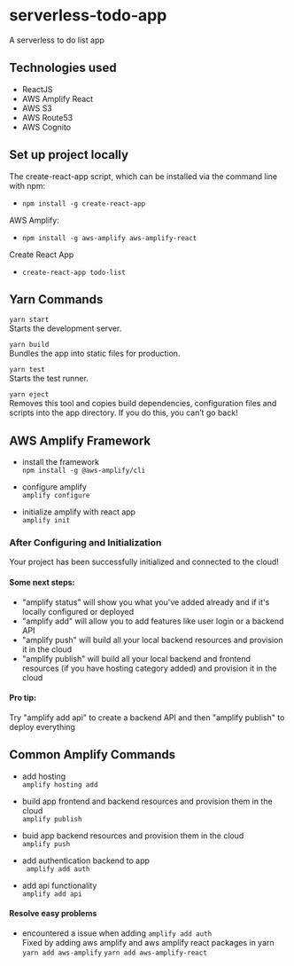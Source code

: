 # serverless-todo-app
A serverless to do list app


## Technologies used
- ReactJS
- AWS Amplify React
- AWS S3
- AWS Route53
- AWS Cognito 




## Set up project locally
The create-react-app script, which can be installed via the command line with npm:
  - `npm install -g create-react-app`

  AWS Amplify:
  - `npm install -g aws-amplify aws-amplify-react`

Create React App
- `create-react-app todo-list`


## Yarn Commands

`yarn start` \
Starts the development server.

`yarn build` \
Bundles the app into static files for production.

`yarn test` \
Starts the test runner.

`yarn eject` \
    Removes this tool and copies build dependencies, configuration files
    and scripts into the app directory. If you do this, you can’t go back!



## AWS Amplify Framework

- install the framework \
`npm install -g @aws-amplify/cli`

- configure amplify \
`amplify configure`

- initialize amplify with react app \
`amplify init`

### After Configuring and Initialization

Your project has been successfully initialized and connected to the cloud!

#### Some next steps:
- "amplify status" will show you what you've added already and if it's locally configured or deployed
- "amplify <category> add" will allow you to add features like user login or a backend API
- "amplify push" will build all your local backend resources and provision it in the cloud
- "amplify publish" will build all your local backend and frontend resources (if you have hosting category added) and provision it in the cloud

#### Pro tip:
Try "amplify add api" to create a backend API and then "amplify publish" to deploy everything


## Common Amplify Commands

- add hosting \
`amplify hosting add`

- build app frontend and backend resources and provision them in the cloud \
`amplify publish`

- buid app backend resources and provision them in the cloud \
`amplify push`

- add authentication backend to app \
` amplify add auth`

- add api functionality \
`amplify add api`

#### Resolve easy problems
- encountered a issue when adding `amplify add auth` \
Fixed by adding aws amplify and aws amplify react packages in yarn `yarn add aws-amplify` `yarn add aws-amplify-react`
